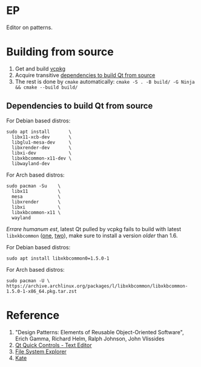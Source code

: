 # EP

Editor on patterns.

# Building from source

1. Get and build [vcpkg](https://github.com/microsoft/vcpkg)
1. Acquire transitive [dependencies to build Qt from source](#dependencies-to-build-qt-from-source)
1. The rest is done by `cmake` automatically:
`cmake -S . -B build/ -G Ninja && cmake --build build/`

## Dependencies to build Qt from source

For Debian based distros:
```
sudo apt install       \
  libx11-xcb-dev       \
  libglu1-mesa-dev     \
  libxrender-dev       \
  libxi-dev            \
  libxkbcommon-x11-dev \
  libwayland-dev
```

For Arch based distros:
```
sudo pacman -Su    \
  libx11           \
  mesa             \
  libxrender       \
  libxi            \
  libxkbcommon-x11 \
  wayland
```

_Errare humanum est_, latest Qt pulled by vcpkg fails to build with latest
`libxkbcommon`
([one](https://www.linuxquestions.org/questions/slackware-14/%5Btrivial%5D-regression-qt5-failed-to-build-with-new-libxkbcommon-1-6-0-a-4175729868/),
[two](https://bugreports.qt.io/browse/QTBUG-117950)), make sure to install a
version _older_ than 1.6.

For Debian based distros:
```
sudo apt install libxkbcommon0=1.5.0-1
```

For Arch based distros:
```
sudo pacman -U \
https://archive.archlinux.org/packages/l/libxkbcommon/libxkbcommon-1.5.0-1-x86_64.pkg.tar.zst
```

# Reference

1. "Design Patterns: Elements of Reusable Object-Oriented Software",
Erich Gamma, Richard Helm, Ralph Johnson, John Vlissides
1. [Qt Quick Controls - Text Editor](https://code.qt.io/cgit/qt/qtdeclarative.git/tree/examples/quickcontrols/texteditor)
1. [File System Explorer](https://code.qt.io/cgit/qt/qtdeclarative.git/tree/examples/quickcontrols/filesystemexplorer)
1. [Kate](https://github.com/KDE/kate)

